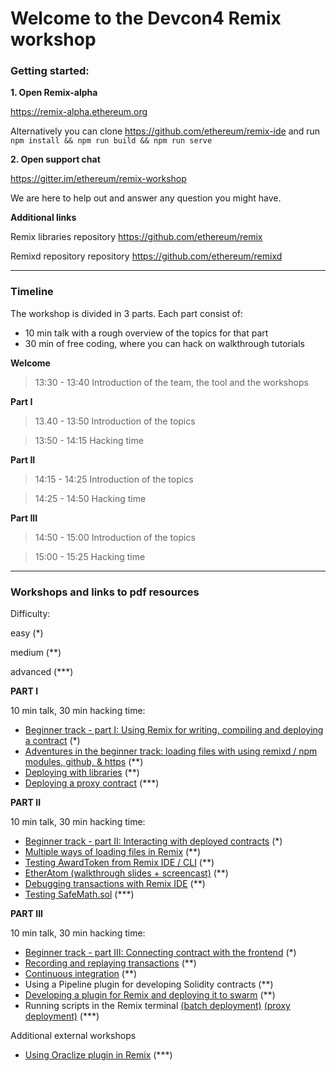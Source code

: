 # Welcome to the Devcon4 Remix workshop


### Getting started:


**1. Open Remix-alpha**
 
https://remix-alpha.ethereum.org

Alternatively you can clone https://github.com/ethereum/remix-ide and run `npm install && npm run build && npm run serve`


**2. Open support chat**
 
https://gitter.im/ethereum/remix-workshop

We are here to help out and answer any question you might have.

 
 **Additional links**
 
Remix libraries repository https://github.com/ethereum/remix

Remixd repository repository https://github.com/ethereum/remixd


---
### Timeline

The workshop is divided in 3 parts.
Each part consist of:
  - 10 min talk with a rough overview of the topics for that part
  - 30 min of free coding, where you can hack on walkthrough tutorials
 
  **Welcome** 
  
  >13:30 - 13:40 Introduction of the team, the tool and the workshops
 
  **Part I** 
  
  >13.40 - 13:50 Introduction of the topics
  
  >13:50 - 14:15 Hacking time
  
  
  **Part II** 
  
  >14:15 - 14:25 Introduction of the topics
  
  >14:25 - 14:50 Hacking time
  
  **Part III**
  
  >14:50 - 15:00 Introduction of the topics
  
  >15:00 - 15:25 Hacking time 
 

---
### Workshops and links to pdf resources 

Difficulty: 

easy (*) 

medium (**) 

advanced (***)

**PART I**

  10 min talk, 30 min hacking time:
- [Beginner track - part I: Using Remix for writing, compiling and deploying a contract](https://github.com/ethereum/remix-workshops/blob/master/basicDeployment/part1) (*)
- [Adventures in the beginner track: loading files with using remixd / npm modules, github, & https](https://github.com/ethereum/remix-workshops/tree/master/loading_via_npm_github_plugin) (**)
- [Deploying with libraries](https://github.com/ethereum/remix-workshops/tree/master/deployWithLibraries) (**)
- [Deploying a proxy contract](https://github.com/ethereum/remix-workshops/tree/master/proxyContractAwardToken) (***) 
  
  
**PART II**

  10 min talk, 30 min hacking time:
- [Beginner track - part II: Interacting with deployed contracts](https://github.com/ethereum/remix-workshops/blob/master/basicDeployment/part2) (*)
- [Multiple ways of loading files in Remix](https://github.com/ethereum/remix-workshops/tree/master/loading_via_npm_github_plugin) (**)
- [Testing AwardToken from Remix IDE / CLI](https://github.com/ethereum/remix-workshops/tree/master/unitTesting) (**)
- [EtherAtom (walkthrough slides + screencast)](https://github.com/ethereum/remix-workshops/tree/master/atomEditorPlugin) (**)
- [Debugging transactions with Remix IDE](https://github.com/ethereum/remix-workshops/tree/master/debuggingLiveTransactions) (**)
- [Testing SafeMath.sol](https://github.com/ethereum/remix-workshops/tree/master/unitTesting/SafeMath) (***)

   
**PART III**

  10 min talk, 30 min hacking time:
- [Beginner track - part III: Connecting contract with the frontend](https://github.com/ethereum/remix-workshops/blob/master/basicDeployment/part3) (*)
- [Recording and replaying transactions](https://github.com/ethereum/remix-workshops/tree/master/recorder) (**)
- [Continuous integration](https://github.com/ethereum/remix-workshops/tree/master/continuousIntegration) (**)
- Using a Pipeline plugin for developing Solidity contracts (**)
- [Developing a plugin for Remix and deploying it to swarm](https://github.com/ethereum/remix-workshops/tree/master/simplePlugin) (**)
- Running scripts in the Remix terminal [(batch deployment)](https://github.com/ethereum/remix-workshops/tree/master/runningScript/batchDeployment) [(proxy deployment)](https://github.com/ethereum/remix-workshops/tree/master/runningScript/deployProxyContract) (***)


Additional external workshops

- [Using Oraclize plugin in Remix](https://medium.com/coinmonks/using-apis-in-your-ethereum-smart-contract-with-oraclize-95656434292e) (***)
   
